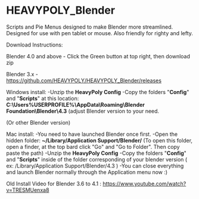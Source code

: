# HEAVYPOLY_Blender

Scripts and Pie Menus designed to make Blender more streamlined.  Designed for use with pen tablet or mouse.  Also friendly for righty and lefty.


Download Instructions:
 
Blender 4.0 and above - Click the Green button at top right, then download zip

Blender 3.x - https://github.com/HEAVYPOLY/HEAVYPOLY_Blender/releases


Windows install:
-Unzip the **HeavyPoly Config**
-Copy the folders "**Config**" and "**Scripts**" at this location: **C:\Users\%USERPROFILE%\AppData\Roaming\Blender Foundation\Blender\4.3** (adjust Blender version to your need.

(Or other Blender version)

Mac install:
-You need to have launched Blender once first.
-Open the hidden folder: **~/Library/Application Support/Blender/** (To open this folder, open a finder, at the top bard click "Go" and "Go to Folder". Then copy paste the path)
-Unzip the **HeavyPoly Config**
-Copy the folders "**Config**" and "**Scripts**" inside of the folder corresponding of your blender version ( ex: /Library/Application Support/Blender/4.3 )
-You can close everything and launch Blender normally through the Application menu now :)


Old Install Video  for Blender 3.6 to 4.1 :  https://www.youtube.com/watch?v=TRESMUenxa8
